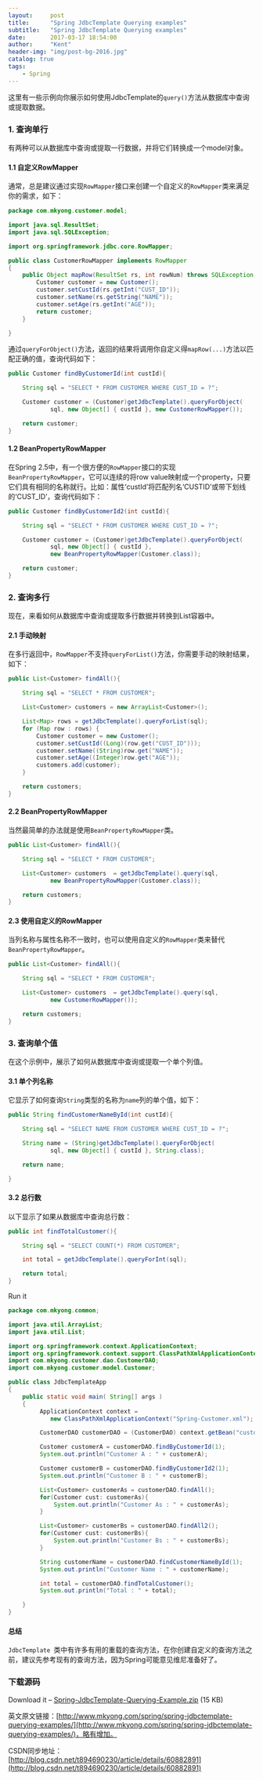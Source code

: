 ```yaml
---
layout:     post
title:      "Spring JdbcTemplate Querying examples"
subtitle:   "Spring JdbcTemplate Querying examples"
date:       2017-03-17 18:54:00
author:     "Kent"
header-img: "img/post-bg-2016.jpg"
catalog: true
tags:
    - Spring
---
```



这里有一些示例向你展示如何使用JdbcTemplate的`query()`方法从数据库中查询或提取数据。

### 1. 查询单行
有两种可以从数据库中查询或提取一行数据，并将它们转换成一个model对象。

#### 1.1 自定义RowMapper 
通常，总是建议通过实现`RowMapper`接口来创建一个自定义的`RowMapper`类来满足你的需求，如下：

```java
package com.mkyong.customer.model;

import java.sql.ResultSet;
import java.sql.SQLException;

import org.springframework.jdbc.core.RowMapper;

public class CustomerRowMapper implements RowMapper
{
	public Object mapRow(ResultSet rs, int rowNum) throws SQLException {
		Customer customer = new Customer();
		customer.setCustId(rs.getInt("CUST_ID"));
		customer.setName(rs.getString("NAME"));
		customer.setAge(rs.getInt("AGE"));
		return customer;
	}

}
```

通过`queryForObject()`方法，返回的结果将调用你自定义得`mapRow(...)`方法以匹配正确的值，查询代码如下：

```java
public Customer findByCustomerId(int custId){

	String sql = "SELECT * FROM CUSTOMER WHERE CUST_ID = ?";

	Customer customer = (Customer)getJdbcTemplate().queryForObject(
			sql, new Object[] { custId }, new CustomerRowMapper());

	return customer;
}
```

#### 1.2 BeanPropertyRowMapper
在Spring 2.5中，有一个很方便的`RowMapper`接口的实现`BeanPropertyRowMapper`，它可以连续的将row value映射成一个property，只要它们具有相同的名称就行。比如：属性‘custId’将匹配列名‘CUSTID’或带下划线的‘CUST_ID’，查询代码如下：

```java
public Customer findByCustomerId2(int custId){

	String sql = "SELECT * FROM CUSTOMER WHERE CUST_ID = ?";

	Customer customer = (Customer)getJdbcTemplate().queryForObject(
			sql, new Object[] { custId },
			new BeanPropertyRowMapper(Customer.class));

	return customer;
}
```

### 2. 查询多行
现在，来看如何从数据库中查询或提取多行数据并转换到List容器中。

#### 2.1 手动映射
在多行返回中，`RowMapper`不支持`queryForList()`方法，你需要手动的映射结果，如下：

```java
public List<Customer> findAll(){

	String sql = "SELECT * FROM CUSTOMER";

	List<Customer> customers = new ArrayList<Customer>();

	List<Map> rows = getJdbcTemplate().queryForList(sql);
	for (Map row : rows) {
		Customer customer = new Customer();
		customer.setCustId((Long)(row.get("CUST_ID")));
		customer.setName((String)row.get("NAME"));
		customer.setAge((Integer)row.get("AGE"));
		customers.add(customer);
	}

	return customers;
}
```

#### 2.2  BeanPropertyRowMapper
当然最简单的办法就是使用```BeanPropertyRowMapper```类。

```java
public List<Customer> findAll(){

	String sql = "SELECT * FROM CUSTOMER";

	List<Customer> customers  = getJdbcTemplate().query(sql,
			new BeanPropertyRowMapper(Customer.class));

	return customers;
}
```

#### 2.3 使用自定义的RowMapper
当列名称与属性名称不一致时，也可以使用自定义的`RowMapper`类来替代`BeanPropertyRowMapper`。
```java
public List<Customer> findAll(){

	String sql = "SELECT * FROM CUSTOMER";

	List<Customer> customers  = getJdbcTemplate().query(sql,
			new CustomerRowMapper());

	return customers;
}
```

### 3. 查询单个值
在这个示例中，展示了如何从数据库中查询或提取一个单个列值。

#### 3.1 单个列名称
它显示了如何查询`String`类型的名称为`name`列的单个值，如下：

```java
public String findCustomerNameById(int custId){

	String sql = "SELECT NAME FROM CUSTOMER WHERE CUST_ID = ?";

	String name = (String)getJdbcTemplate().queryForObject(
			sql, new Object[] { custId }, String.class);

	return name;

}
```

#### 3.2 总行数
以下显示了如果从数据库中查询总行数：

```java
public int findTotalCustomer(){

	String sql = "SELECT COUNT(*) FROM CUSTOMER";

	int total = getJdbcTemplate().queryForInt(sql);

	return total;
}
```
Run it

```java
package com.mkyong.common;

import java.util.ArrayList;
import java.util.List;

import org.springframework.context.ApplicationContext;
import org.springframework.context.support.ClassPathXmlApplicationContext;
import com.mkyong.customer.dao.CustomerDAO;
import com.mkyong.customer.model.Customer;

public class JdbcTemplateApp
{
    public static void main( String[] args )
    {
    	 ApplicationContext context =
    		new ClassPathXmlApplicationContext("Spring-Customer.xml");

         CustomerDAO customerDAO = (CustomerDAO) context.getBean("customerDAO");

         Customer customerA = customerDAO.findByCustomerId(1);
         System.out.println("Customer A : " + customerA);

         Customer customerB = customerDAO.findByCustomerId2(1);
         System.out.println("Customer B : " + customerB);

         List<Customer> customerAs = customerDAO.findAll();
         for(Customer cust: customerAs){
         	 System.out.println("Customer As : " + customerAs);
         }

         List<Customer> customerBs = customerDAO.findAll2();
         for(Customer cust: customerBs){
         	 System.out.println("Customer Bs : " + customerBs);
         }

         String customerName = customerDAO.findCustomerNameById(1);
         System.out.println("Customer Name : " + customerName);

         int total = customerDAO.findTotalCustomer();
         System.out.println("Total : " + total);

    }
}
```

#### 总结
`JdbcTemplate `类中有许多有用的重载的查询方法，在你创建自定义的查询方法之前，建议先参考现有的查询方法，因为Spring可能意见维尼准备好了。

### 下载源码

Download it – [Spring-JdbcTemplate-Querying-Example.zip](http://www.mkyong.com/wp-content/uploads/2010/03/Spring-JDBC-Example.zip) (15 KB)

英文原文链接：[http://www.mkyong.com/spring/spring-jdbctemplate-querying-examples/](http://www.mkyong.com/spring/spring-jdbctemplate-querying-examples/)，略有增加。

CSDN同步地址：[http://blog.csdn.net/t894690230/article/details/60882891](http://blog.csdn.net/t894690230/article/details/60882891)